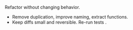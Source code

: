 Refactor without changing behavior.
- Remove duplication, improve naming, extract functions.
- Keep diffs small and reversible. Re-run tests .

